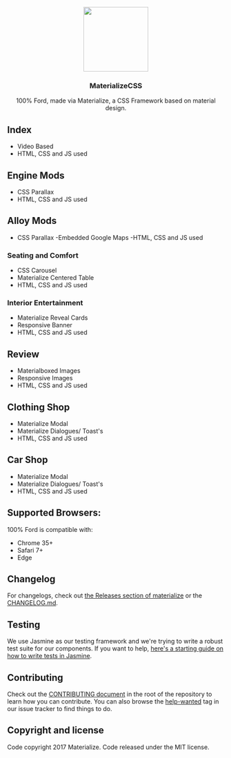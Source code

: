 <p align="center">
  <a href="http://materializecss.com/">
    <img src="http://materializecss.com/res/materialize.svg" width="150">
  </a>

  <h3 align="center">MaterializeCSS</h3>

  <p align="center">
    100% Ford, made via Materialize, a CSS Framework based on material design.
    <br>
</p>

## Index
- Video Based
- HTML, CSS and JS used

## Engine Mods
- CSS Parallax
- HTML, CSS and JS used

## Alloy Mods
- CSS Parallax
-Embedded Google Maps
-HTML, CSS and JS used

### Seating and Comfort
- CSS Carousel
- Materialize Centered Table
- HTML, CSS and JS used

### Interior Entertainment
- Materialize Reveal Cards
- Responsive Banner
- HTML, CSS and JS used

## Review
- Materialboxed Images
- Responsive Images
- HTML, CSS and JS used

## Clothing Shop
- Materialize Modal
- Materialize Dialogues/ Toast's
- HTML, CSS and JS used

## Car Shop
- Materialize Modal
- Materialize Dialogues/ Toast's
- HTML, CSS and JS used

## Supported Browsers:
100% Ford is compatible with:

- Chrome 35+
- Safari 7+
- Edge

## Changelog
For changelogs, check out [the Releases section of materialize](https://github.com/Dogfalo/materialize/releases) or the [CHANGELOG.md](CHANGELOG.md).

## Testing
We use Jasmine as our testing framework and we're trying to write a robust test suite for our components. If you want to help, [here's a starting guide on how to write tests in Jasmine](CONTRIBUTING.md#jasmine-testing-guide).

## Contributing
Check out the [CONTRIBUTING document](CONTRIBUTING.md) in the root of the repository to learn how you can contribute. You can also browse the [help-wanted](https://github.com/Dogfalo/materialize/labels/help-wanted) tag in our issue tracker to find things to do.

## Copyright and license
Code copyright 2017 Materialize. Code released under the MIT license.
